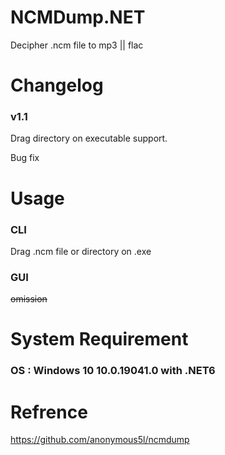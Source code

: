 # NCMDump.NET
Decipher .ncm file to mp3 || flac

# Changelog

### v1.1

Drag directory on executable support.

Bug fix


# Usage

### CLI

Drag .ncm file or directory on .exe

### GUI
~~omission~~


# System Requirement

### OS : Windows 10 10.0.19041.0 with .NET6


# Refrence
https://github.com/anonymous5l/ncmdump
